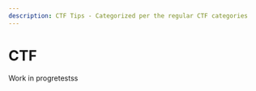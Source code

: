 ```yaml
---
description: CTF Tips - Categorized per the regular CTF categories
---
```


# CTF

Work in progretestss
